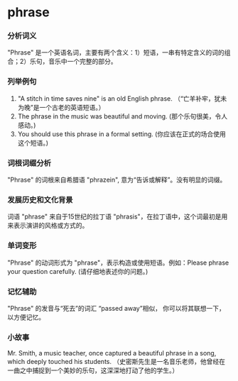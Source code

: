 # phrase

### 分析词义

  

"Phrase" 是一个英语名词，主要有两个含义：1）短语，一串有特定含义的词的组合；2）乐句，音乐中一个完整的部分。

  

### 列举例句

  

1.  "A stitch in time saves nine" is an old English phrase. （“亡羊补牢，犹未为晚”是一个古老的英语短语。）
2.  The phrase in the music was beautiful and moving. (那个乐句很美，令人感动。)
3.  You should use this phrase in a formal setting. (你应该在正式的场合使用这个短语。)

  

### 词根词缀分析

  

"Phrase" 的词根来自希腊语 "phrazein", 意为“告诉或解释”。没有明显的词缀。

  

### 发展历史和文化背景

  

词语 "phrase" 来自于15世纪的拉丁语 "phrasis"，在拉丁语中，这个词最初是用来表示演讲的风格或方式的。

  

### 单词变形

  

"Phrase" 的动词形式为 "phrase"，表示构造或使用短语。例如：Please phrase your question carefully. (请仔细地表述你的问题。)

  

### 记忆辅助

  

"Phrase" 的发音与“死去”的词汇 “passed away”相似， 你可以将其联想一下，以方便记忆。

  

### 小故事

  

Mr. Smith, a music teacher, once captured a beautiful phrase in a song, which deeply touched his students. （史密斯先生是一名音乐老师，他曾经在一曲之中捕捉到一个美妙的乐句，这深深地打动了他的学生。）
